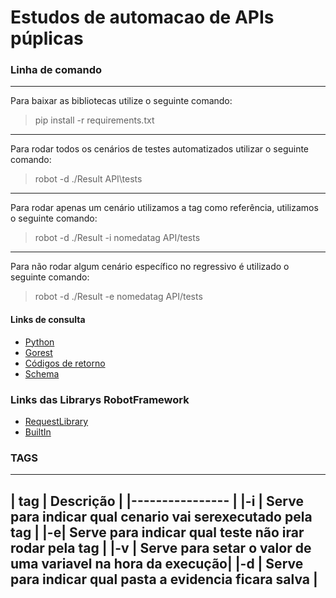 # Estudos de automacao de APIs púplicas

### Linha de comando ####
**************
Para baixar as bibliotecas utilize o seguinte comando:
> pip install -r requirements.txt
**************
Para rodar todos os cenários de testes automatizados utilizar o seguinte comando:
>robot -d ./Result API\tests
**************
Para rodar apenas um cenário utilizamos a tag como referência, utilizamos o seguinte comando:
> robot -d ./Result  -i nomedatag  API/tests
*************
Para não rodar algum cenário específico no regressivo é utilizado o seguinte comando:
> robot -d ./Result -e nomedatag API/tests

#### Links de consulta ####

+ [Python](https://www.python.org/downloads/)
+ [Gorest](https://gorest.co.in/)
+ [Códigos de retorno](https://desenvolvedores.skyhub.com.br/guias-api-skyhub/codigos-de-retorno-http-status)
+ [Schema](https://www.jsonschema.net/login)

### Links das Librarys RobotFramework ###
+ [RequestLibrary](http://marketsquare.github.io/robotframework-requests/doc/RequestsLibrary.html#DELETE)
+ [BuiltIn](https://robotframework.org/robotframework/latest/libraries/BuiltIn.html)

### TAGS ####
-------------------------------------------------------------------
| tag | Descrição                                                 |
|----------------                                                 |
|-i | Serve para indicar qual cenario vai serexecutado pela tag   |
|-e| Serve para indicar qual teste não irar rodar pela tag        |
|-v | Serve para setar o valor de uma variavel na hora da execução|
|-d | Serve para indicar qual pasta a evidencia ficara salva      |
------------------------------------------------------------------